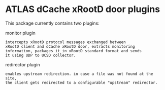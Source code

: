 ATLAS dCache xRootD door plugins
==============================================

This package currently contains two plugins:

monitor plugin

	intercepts xRootD protocol messages exchanged between
	xRootD client and dCache xRootD door, extracts monitoring
	information, packages it in xRootD standard format and sends
	it using UDP to UCSD collector.
    
redirector plugin

    enables upstream redirection. in case a file was not found at the site,
    the client gets redirected to a configurable "upstream" redirector. 